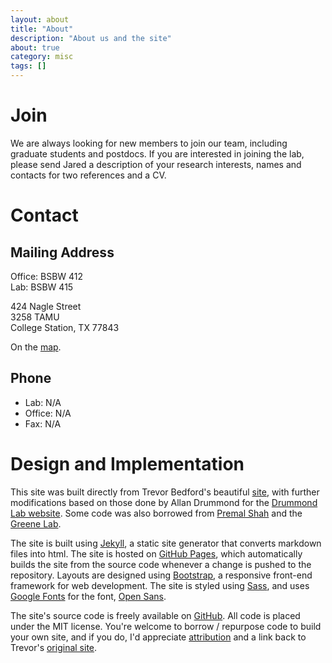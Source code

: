```yaml
---
layout: about
title: "About"
description: "About us and the site"
about: true
category: misc
tags: []
---
```


<a name="join"></a>
# Join
We are always looking for new members to join our team, including graduate students and postdocs. If you are interested in joining the lab, please send Jared a description of your research interests, names and contacts for two references and a CV.

<a name="contact"></a>

# Contact

## Mailing Address
Office: BSBW 412<br/>
Lab: BSBW 415<br/>

424 Nagle Street<br/>
3258 TAMU<br/>
College Station, TX 77843

On the [map].

[map]: https://www.google.com/maps/place/Biological+Sciences+Bldg+East,+424+Nagle+St,+College+Station,+TX+77840/@30.6158148,-96.3441373,17z/data=!3m1!4b1!4m6!3m5!1s0x864683975af6a6ab:0xd95f8fe9d6da8201!8m2!3d30.6158149!4d-96.3392664!16s%2Fg%2F1vzg2ms4?entry=ttu


## Phone
* Lab: N/A
* Office: N/A
* Fax: N/A

<a name="design"></a>

# Design and Implementation

This site was built directly from Trevor Bedford's beautiful [site](http://bedford.io), with further modifications based on those done by Allan Drummond for the [Drummond Lab website](http://drummondlab.org). Some code was also borrowed from [Premal Shah](https://github.com/shahpr/shahlab/tree/master) and the [Greene Lab](https://github.com/greenelab/lab-website-template).

The site is built using [Jekyll](http://jekyllrb.com), a static site generator that converts markdown files into html. The site is hosted on [GitHub Pages](https://pages.github.com/), which automatically builds the site from the source code whenever a change is pushed to the repository. Layouts are designed using [Bootstrap](http://getbootstrap.com/), a responsive front-end framework for web development. The site is styled using [Sass](http://sass-lang.com/), and uses [Google Fonts](http://www.google.com/fonts) for the font, [Open Sans](https://www.google.com/fonts/specimen/Open+Sans).

The site's source code is freely available on [GitHub](https://github.com/jbardlab/jbardlab.github.io). All code is placed under the MIT license. You're welcome to borrow / repurpose code to build your own site, and if you do, I'd appreciate [attribution](http://bardlab.org/about.html) and a link back to Trevor's [original site](http://bedford.io).
